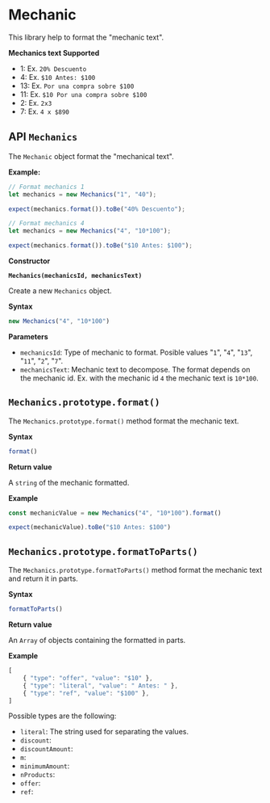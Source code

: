 # Mechanic

This library help to format the "mechanic text".

**Mechanics text Supported**

- 1: Ex. `20% Descuento`
- 4: Ex. `$10 Antes: $100`
- 13: Ex. `Por una compra sobre $100`
- 11: Ex. `$10 Por una compra sobre $100`
- 2: Ex. `2x3`
- 7: Ex. `4 x $890`


## API `Mechanics`

The `Mechanic` object format the "mechanical text".

**Example:**

```ts
// Format mechanics 1
let mechanics = new Mechanics("1", "40");

expect(mechanics.format()).toBe("40% Descuento");

// Format mechanics 4
let mechanics = new Mechanics("4", "10*100");

expect(mechanics.format()).toBe("$10 Antes: $100");
```

**Constructor** 

**``Mechanics(mechanicsId, mechanicsText)``**

Create a new `Mechanics` object.

**Syntax**

```ts
new Mechanics("4", "10*100")
```

**Parameters**

- `mechanicsId`: Type of mechanic to format. Posible values "`1`", "`4`", "`13`", "`11`", "`2`", "`7`".
- `mechanicsText`: Mechanic text to decompose. The format depends on the mechanic id. Ex. with the mechanic id `4` the mechanic text is `10*100`.


## `Mechanics.prototype.format()`

The `Mechanics.prototype.format()` method format the mechanic text.

**Syntax**

```ts
format()
```

**Return value**

A `string` of the mechanic formatted.

**Example**

```ts
const mechanicValue = new Mechanics("4", "10*100").format()

expect(mechanicValue).toBe("$10 Antes: $100")
```


## `Mechanics.prototype.formatToParts()`

The `Mechanics.prototype.formatToParts()` method format the mechanic text and return it in parts.

**Syntax**

```ts
formatToParts()
```

**Return value**

An `Array` of objects containing the formatted in parts. 

**Example**

```ts
[
    { "type": "offer", "value": "$10" },
    { "type": "literal", "value": " Antes: " },
    { "type": "ref", "value": "$100" },
]
```

Possible types are the following:

- `literal`: The string used for separating the values.
- `discount`:
- `discountAmount`:
- `m`:
- `minimumAmount`:
- `nProducts`:
- `offer`:
- `ref`:


